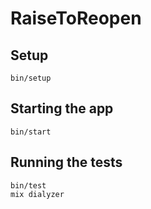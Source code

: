 # RaiseToReopen

## Setup

    bin/setup

## Starting the app

    bin/start

## Running the tests

    bin/test
    mix dialyzer
